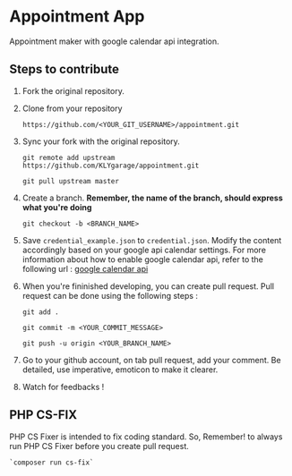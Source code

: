 # Appointment App

Appointment maker with google calendar api integration.

## Steps to contribute

1. Fork the original repository.

2. Clone from your repository

   `https://github.com/<YOUR_GIT_USERNAME>/appointment.git`

3.  Sync your fork with the original repository. 

    `git remote add upstream https://github.com/KLYgarage/appointment.git`

    `git pull upstream master`

4. Create a branch. **Remember, the name of the branch, should express what you're doing**

    `git checkout -b <BRANCH_NAME>`

5. Save `credential_example.json` to `credential.json`. Modify the content accordingly based on your google api calendar settings. For more information about how to enable google calendar api, refer to the following url : [google calendar api](https://developers.google.com/calendar/quickstart/php)

6. When you're fininished developing, you can create pull request. Pull request can be done using the following steps :

    `git add .`

    `git commit -m <YOUR_COMMIT_MESSAGE>`

    `git push -u origin <YOUR_BRANCH_NAME>`

7. Go to your github account, on tab pull request, add your comment. Be detailed, use imperative, emoticon to make it clearer.

8. Watch for feedbacks !

## PHP CS-FIX
PHP CS Fixer is intended to fix coding standard. So, Remember! to always run PHP CS Fixer before you create pull request.

    `composer run cs-fix`
